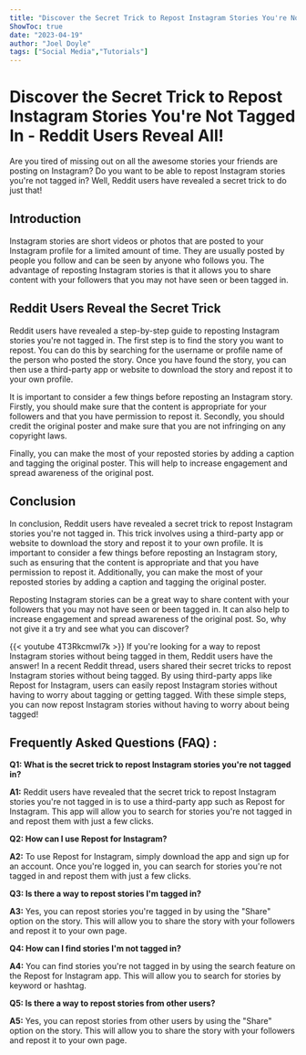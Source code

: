 ```yaml
---
title: "Discover the Secret Trick to Repost Instagram Stories You're Not Tagged In - Reddit Users Reveal All!"
ShowToc: true 
date: "2023-04-19"
author: "Joel Doyle" 
tags: ["Social Media","Tutorials"]
---
```

# Discover the Secret Trick to Repost Instagram Stories You're Not Tagged In - Reddit Users Reveal All!

Are you tired of missing out on all the awesome stories your friends are posting on Instagram? Do you want to be able to repost Instagram stories you're not tagged in? Well, Reddit users have revealed a secret trick to do just that!

## Introduction 

Instagram stories are short videos or photos that are posted to your Instagram profile for a limited amount of time. They are usually posted by people you follow and can be seen by anyone who follows you. The advantage of reposting Instagram stories is that it allows you to share content with your followers that you may not have seen or been tagged in. 

## Reddit Users Reveal the Secret Trick

Reddit users have revealed a step-by-step guide to reposting Instagram stories you're not tagged in. The first step is to find the story you want to repost. You can do this by searching for the username or profile name of the person who posted the story. Once you have found the story, you can then use a third-party app or website to download the story and repost it to your own profile. 

It is important to consider a few things before reposting an Instagram story. Firstly, you should make sure that the content is appropriate for your followers and that you have permission to repost it. Secondly, you should credit the original poster and make sure that you are not infringing on any copyright laws. 

Finally, you can make the most of your reposted stories by adding a caption and tagging the original poster. This will help to increase engagement and spread awareness of the original post.

## Conclusion

In conclusion, Reddit users have revealed a secret trick to repost Instagram stories you're not tagged in. This trick involves using a third-party app or website to download the story and repost it to your own profile. It is important to consider a few things before reposting an Instagram story, such as ensuring that the content is appropriate and that you have permission to repost it. Additionally, you can make the most of your reposted stories by adding a caption and tagging the original poster. 

Reposting Instagram stories can be a great way to share content with your followers that you may not have seen or been tagged in. It can also help to increase engagement and spread awareness of the original post. So, why not give it a try and see what you can discover?

{{< youtube 4T3Rkcmwl7k >}} 
If you're looking for a way to repost Instagram stories without being tagged in them, Reddit users have the answer! In a recent Reddit thread, users shared their secret tricks to repost Instagram stories without being tagged. By using third-party apps like Repost for Instagram, users can easily repost Instagram stories without having to worry about tagging or getting tagged. With these simple steps, you can now repost Instagram stories without having to worry about being tagged!

## Frequently Asked Questions (FAQ) :
**Q1: What is the secret trick to repost Instagram stories you're not tagged in?**

**A1:** Reddit users have revealed that the secret trick to repost Instagram stories you're not tagged in is to use a third-party app such as Repost for Instagram. This app will allow you to search for stories you're not tagged in and repost them with just a few clicks.

**Q2: How can I use Repost for Instagram?**

**A2:** To use Repost for Instagram, simply download the app and sign up for an account. Once you're logged in, you can search for stories you're not tagged in and repost them with just a few clicks.

**Q3: Is there a way to repost stories I'm tagged in?**

**A3:** Yes, you can repost stories you're tagged in by using the "Share" option on the story. This will allow you to share the story with your followers and repost it to your own page.

**Q4: How can I find stories I'm not tagged in?**

**A4:** You can find stories you're not tagged in by using the search feature on the Repost for Instagram app. This will allow you to search for stories by keyword or hashtag.

**Q5: Is there a way to repost stories from other users?**

**A5:** Yes, you can repost stories from other users by using the "Share" option on the story. This will allow you to share the story with your followers and repost it to your own page.


